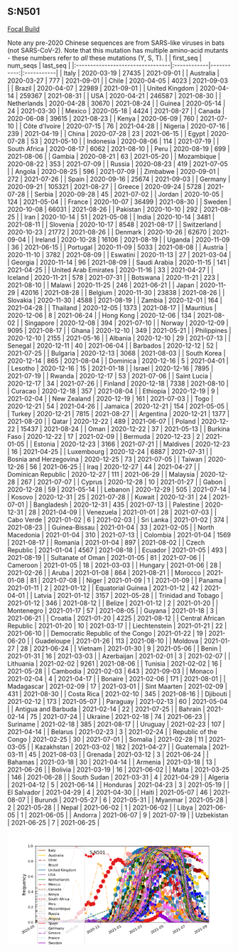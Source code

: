 

## S:N501
[Focal Build](https://nextstrain.org/groups/neherlab/ncov/S.N501)

Note any pre-2020 Chinese sequences are from SARS-like viruses in bats (not SARS-CoV-2).
Note that this mutation has multiple amino-acid mutants - these numbers refer to _all_ these mutations (Y, S, T).
|                                  | first_seq   |   num_seqs | last_seq   |
|:---------------------------------|:------------|-----------:|:-----------|
| Italy                            | 2020-03-19  |      27435 | 2021-09-01 |
| Australia                        | 2020-03-27  |        777 | 2021-09-01 |
| Chile                            | 2020-04-05  |       4023 | 2021-09-03 |
| Brazil                           | 2020-04-07  |      22989 | 2021-09-01 |
| United Kingdom                   | 2020-04-14  |     259367 | 2021-08-31 |
| USA                              | 2020-04-21  |     246587 | 2021-08-30 |
| Netherlands                      | 2020-04-28  |      30670 | 2021-08-24 |
| Guinea                           | 2020-05-14  |         24 | 2021-03-30 |
| Mexico                           | 2020-05-18  |       4424 | 2021-08-27 |
| Canada                           | 2020-06-08  |      39615 | 2021-08-23 |
| Kenya                            | 2020-06-09  |        760 | 2021-07-10 |
| Côte d'Ivoire                    | 2020-07-15  |         76 | 2021-04-28 |
| Nigeria                          | 2020-07-16  |        239 | 2021-04-19 |
| China                            | 2020-07-28  |         23 | 2021-06-15 |
| Egypt                            | 2020-07-28  |         53 | 2021-05-10 |
| Indonesia                        | 2020-08-06  |        114 | 2021-07-19 |
| South Africa                     | 2020-08-17  |       6062 | 2021-08-10 |
| Peru                             | 2020-08-19  |        699 | 2021-08-06 |
| Gambia                           | 2020-08-21  |         63 | 2021-05-20 |
| Mozambique                       | 2020-08-22  |        353 | 2021-07-09 |
| Russia                           | 2020-08-23  |        419 | 2021-07-05 |
| Angola                           | 2020-08-25  |        596 | 2021-07-09 |
| Zimbabwe                         | 2020-09-01  |        272 | 2021-07-26 |
| Spain                            | 2020-09-16  |      25674 | 2021-09-03 |
| Germany                          | 2020-09-21  |     105321 | 2021-08-27 |
| Greece                           | 2020-09-24  |       5728 | 2021-07-28 |
| Serbia                           | 2020-09-28  |         45 | 2021-07-02 |
| Jordan                           | 2020-10-05  |        124 | 2021-05-04 |
| France                           | 2020-10-07  |      36499 | 2021-08-30 |
| Sweden                           | 2020-10-08  |      66031 | 2021-08-26 |
| Pakistan                         | 2020-10-10  |        292 | 2021-08-25 |
| Iran                             | 2020-10-14  |         51 | 2021-05-08 |
| India                            | 2020-10-14  |       3481 | 2021-08-11 |
| Slovenia                         | 2020-10-17  |       8548 | 2021-08-17 |
| Switzerland                      | 2020-10-23  |      21772 | 2021-08-26 |
| Denmark                          | 2020-10-26  |      62670 | 2021-09-04 |
| Ireland                          | 2020-10-28  |      16106 | 2021-08-19 |
| Uganda                           | 2020-11-09  |         36 | 2021-06-15 |
| Portugal                         | 2020-11-09  |       5033 | 2021-08-08 |
| Austria                          | 2020-11-10  |       3782 | 2021-08-09 |
| Eswatini                         | 2020-11-13  |         27 | 2021-03-04 |
| Georgia                          | 2020-11-14  |         96 | 2021-08-09 |
| Saudi Arabia                     | 2020-11-15  |        141 | 2021-04-25 |
| United Arab Emirates             | 2020-11-16  |         33 | 2021-04-27 |
| Iceland                          | 2020-11-21  |        578 | 2021-07-31 |
| Botswana                         | 2020-11-21  |        223 | 2021-08-10 |
| Malawi                           | 2020-11-25  |        246 | 2021-06-21 |
| Japan                            | 2020-11-29  |      42016 | 2021-08-28 |
| Belgium                          | 2020-11-30  |      23838 | 2021-08-26 |
| Slovakia                         | 2020-11-30  |       4588 | 2021-08-19 |
| Zambia                           | 2020-12-01  |        164 | 2021-04-28 |
| Thailand                         | 2020-12-05  |       1373 | 2021-08-17 |
| Mauritius                        | 2020-12-06  |          8 | 2021-06-24 |
| Hong Kong                        | 2020-12-06  |        134 | 2021-08-02 |
| Singapore                        | 2020-12-08  |        394 | 2021-07-10 |
| Norway                           | 2020-12-09  |       9095 | 2021-08-17 |
| Ghana                            | 2020-12-10  |        349 | 2021-05-21 |
| Philippines                      | 2020-12-10  |       2155 | 2021-05-16 |
| Albania                          | 2020-12-10  |         29 | 2021-07-13 |
| Senegal                          | 2020-12-11  |         40 | 2021-06-04 |
| Barbados                         | 2020-12-12  |         52 | 2021-07-25 |
| Bulgaria                         | 2020-12-13  |       3068 | 2021-08-03 |
| South Korea                      | 2020-12-14  |        865 | 2021-08-04 |
| Dominica                         | 2020-12-16  |          5 | 2021-04-01 |
| Lesotho                          | 2020-12-16  |         15 | 2021-01-18 |
| Israel                           | 2020-12-16  |       7895 | 2021-07-19 |
| Rwanda                           | 2020-12-17  |         53 | 2021-07-06 |
| Saint Lucia                      | 2020-12-17  |         34 | 2021-07-26 |
| Finland                          | 2020-12-18  |       7338 | 2021-08-10 |
| Curacao                          | 2020-12-18  |        357 | 2021-08-04 |
| Ethiopia                         | 2020-12-19  |          9 | 2021-02-04 |
| New Zealand                      | 2020-12-19  |        161 | 2021-07-03 |
| Togo                             | 2020-12-21  |         54 | 2021-04-26 |
| Jamaica                          | 2020-12-21  |        154 | 2021-05-05 |
| Turkey                           | 2020-12-21  |       7815 | 2021-08-27 |
| Argentina                        | 2020-12-21  |       1377 | 2021-08-20 |
| Qatar                            | 2020-12-22  |        489 | 2021-06-07 |
| Poland                           | 2020-12-22  |      15437 | 2021-08-24 |
| Oman                             | 2020-12-22  |         37 | 2021-05-13 |
| Burkina Faso                     | 2020-12-22  |         17 | 2021-02-09 |
| Bermuda                          | 2020-12-23  |          2 | 2021-01-05 |
| Estonia                          | 2020-12-23  |       3166 | 2021-07-21 |
| Maldives                         | 2020-12-23  |         16 | 2021-04-25 |
| Luxembourg                       | 2020-12-24  |       6887 | 2021-07-31 |
| Bosnia and Herzegovina           | 2020-12-25  |         73 | 2021-07-05 |
| Taiwan                           | 2020-12-26  |         56 | 2021-06-25 |
| Iraq                             | 2020-12-27  |         44 | 2021-04-27 |
| Dominican Republic               | 2020-12-27  |        111 | 2021-06-29 |
| Malaysia                         | 2020-12-28  |        267 | 2021-07-07 |
| Cyprus                           | 2020-12-28  |         10 | 2021-01-27 |
| Gabon                            | 2020-12-28  |         59 | 2021-05-14 |
| Lebanon                          | 2020-12-29  |        505 | 2021-07-14 |
| Kosovo                           | 2020-12-31  |         25 | 2021-07-28 |
| Kuwait                           | 2020-12-31  |         24 | 2021-07-01 |
| Bangladesh                       | 2020-12-31  |        435 | 2021-07-13 |
| Palestine                        | 2020-12-31  |         28 | 2021-04-09 |
| Venezuela                        | 2021-01-01  |         28 | 2021-07-03 |
| Cabo Verde                       | 2021-01-02  |          6 | 2021-02-03 |
| Sri Lanka                        | 2021-01-02  |        374 | 2021-08-23 |
| Guinea-Bissau                    | 2021-01-04  |         33 | 2021-02-05 |
| North Macedonia                  | 2021-01-04  |        310 | 2021-07-13 |
| Colombia                         | 2021-01-04  |       1569 | 2021-08-17 |
| Romania                          | 2021-01-04  |        897 | 2021-08-02 |
| Czech Republic                   | 2021-01-04  |       4567 | 2021-08-18 |
| Ecuador                          | 2021-01-05  |        493 | 2021-08-19 |
| Sultanate of Oman                | 2021-01-05  |         81 | 2021-07-06 |
| Cameroon                         | 2021-01-05  |         18 | 2021-03-03 |
| Hungary                          | 2021-01-06  |         28 | 2021-02-26 |
| Aruba                            | 2021-01-08  |        864 | 2021-08-21 |
| Morocco                          | 2021-01-08  |         81 | 2021-07-08 |
| Niger                            | 2021-01-09  |          1 | 2021-01-09 |
| Panama                           | 2021-01-11  |          2 | 2021-01-12 |
| Equatorial Guinea                | 2021-01-12  |         42 | 2021-04-01 |
| Latvia                           | 2021-01-12  |       3157 | 2021-05-28 |
| Trinidad and Tobago              | 2021-01-12  |        346 | 2021-08-12 |
| Belize                           | 2021-01-12  |          2 | 2021-01-20 |
| Montenegro                       | 2021-01-17  |         57 | 2021-08-05 |
| Guyana                           | 2021-01-18  |          3 | 2021-06-21 |
| Croatia                          | 2021-01-20  |       4225 | 2021-08-12 |
| Central African Republic         | 2021-01-20  |         10 | 2021-03-17 |
| Liechtenstein                    | 2021-01-21  |         22 | 2021-06-10 |
| Democratic Republic of the Congo | 2021-01-22  |         19 | 2021-06-20 |
| Guadeloupe                       | 2021-01-26  |        113 | 2021-08-10 |
| Moldova                          | 2021-01-27  |         28 | 2021-06-24 |
| Vietnam                          | 2021-01-30  |          9 | 2021-05-06 |
| Benin                            | 2021-01-31  |         16 | 2021-03-03 |
| Azerbaijan                       | 2021-02-01  |          3 | 2021-02-07 |
| Lithuania                        | 2021-02-02  |       9261 | 2021-08-06 |
| Tunisia                          | 2021-02-02  |         16 | 2021-05-28 |
| Cambodia                         | 2021-02-03  |        643 | 2021-09-03 |
| Monaco                           | 2021-02-04  |          4 | 2021-04-17 |
| Bonaire                          | 2021-02-06  |        171 | 2021-08-01 |
| Madagascar                       | 2021-02-09  |         17 | 2021-03-01 |
| Sint Maarten                     | 2021-02-09  |        431 | 2021-08-30 |
| Costa Rica                       | 2021-02-10  |        345 | 2021-08-16 |
| Djibouti                         | 2021-02-12  |        173 | 2021-05-07 |
| Paraguay                         | 2021-02-13  |         60 | 2021-05-04 |
| Antigua and Barbuda              | 2021-02-14  |         22 | 2021-07-25 |
| Bahrain                          | 2021-02-14  |         75 | 2021-07-24 |
| Ukraine                          | 2021-02-18  |         74 | 2021-06-23 |
| Suriname                         | 2021-02-18  |        385 | 2021-08-17 |
| Uruguay                          | 2021-02-23  |        107 | 2021-04-14 |
| Belarus                          | 2021-02-23  |          3 | 2021-02-24 |
| Republic of the Congo            | 2021-02-25  |         30 | 2021-07-01 |
| Somalia                          | 2021-02-28  |         11 | 2021-03-05 |
| Kazakhstan                       | 2021-03-02  |        182 | 2021-04-27 |
| Guatemala                        | 2021-03-11  |         45 | 2021-08-03 |
| Grenada                          | 2021-03-12  |          3 | 2021-06-24 |
| Bahamas                          | 2021-03-18  |         30 | 2021-04-14 |
| Armenia                          | 2021-03-18  |         13 | 2021-06-26 |
| Bolivia                          | 2021-03-19  |         16 | 2021-06-02 |
| Malta                            | 2021-03-25  |        146 | 2021-06-28 |
| South Sudan                      | 2021-03-31  |          4 | 2021-04-29 |
| Algeria                          | 2021-04-12  |          5 | 2021-06-14 |
| Honduras                         | 2021-04-23  |          3 | 2021-05-19 |
| El Salvador                      | 2021-04-29  |          4 | 2021-04-30 |
| Haiti                            | 2021-05-07  |         46 | 2021-08-07 |
| Burundi                          | 2021-05-27  |          6 | 2021-05-31 |
| Myanmar                          | 2021-05-28  |          2 | 2021-05-28 |
| Nepal                            | 2021-06-02  |          1 | 2021-06-02 |
| Libya                            | 2021-06-05  |          1 | 2021-06-05 |
| Andorra                          | 2021-06-07  |          9 | 2021-07-19 |
| Uzbekistan                       | 2021-06-25  |          7 | 2021-06-25 |

![Overall trends S.N501](/overall_trends_figures/overall_trends_S.N501.png)